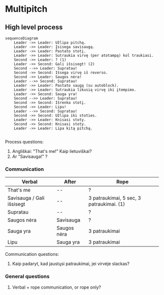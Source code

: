 # Multipitch

## High level process
```mermaid
sequenceDiagram
    Leader ->> Leader: Užlipa pitchą.
    Leader ->> Leader: Įsisega savisaugą.
    Leader ->> Leader: Pastato stotį.
    Leader ->> Leader: Sutraukia virvę (per atotampą) kol traukiasi.
    Second ->> Leader: ? (1)
    Leader ->> Second: Gali išsisegt! (2)
    Second -->> Leader: Supratau!
    Second ->> Second: Išsega virvę iš reverso.
    Second ->> Leader: Saugos nėra!
    Leader -->> Second: Supratau!
    Leader ->> Leader: Pastato saugą (su autoblock).
    Leader ->> Leader: Sutraukia likusią virvę iki įtempimo.
    Leader ->> Second: Sauga yra!
    Second -->> Leader: Supratau!
    Second ->> Second: Išrenka stotį.
    Second ->> Leader: Lipu!
    Leader -->> Second: Supratau!
    Second ->> Second: Užlipa iki stoties.
    Leader ->> Leader: Knisasi stoty.
    Second ->> Second: Knisasi stoty.
    Leader ->> Leader: Lipa kitą pitchą.
    
```
Process questions:
1) Angliškai: "That's me!" Kaip lietuviškai?
2) Ar "Savisauga!" ?

### Communication

| Verbal                    | After         | Rope      |
| -------------             | ------------- | ---------- |
| That's me                 | --            | ?            |
| Savisauga / Gali išsisegt | --            | 3 patraukimai, 5 sec, 3 patraukimai. (1) |
| Supratau                  | --            | ?            |
| Saugos nėra               | Savisauga     | ?            |
| Sauga yra                 | Saugos nėra   | 3 patraukimai   |
| Lipu                      | Sauga yra     | 3 patraukimai    |

Communication questions:
1) Kaip padaryt, kad jaustųsi patraukimai, jei virvėje slackas?

### General questions
1) Verbal + rope communication, or rope only?
